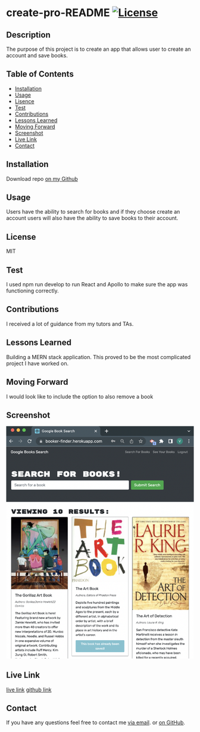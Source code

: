 # create-pro-README [![License](https://img.shields.io/static/v1?label=License&message=MIT&color=blueviolet&style=for-the-badge)](https://opensource.org/licenses/MIT)
## Description
The purpose of this project is to create an app that allows user to create an account and save books. 

## Table of Contents
- [Installation](#installation)
- [Usage](#usage)
- [Lisence](#lisence)
- [Test](#test)
- [Contributions](#contributions)
- [Lessons Learned](#lessons-learned)
- [Moving Forward](#moving-forward)
- [Screenshot](#screenshot)
- [Live Link](#live-link)
- [Contact](#contact)

## Installation
Download repo [on my Github](https://github.com/vhivestate/book-search-engine)

## Usage
Users have the ability to search for books and if they choose create an account users will also have the ability to save books to their account. 

## License
MIT

## Test
I used npm run develop to run React and Apollo to make sure the app was functioning correctly.

## Contributions
I received a lot of guidance from my tutors and TAs.

## Lessons Learned
Building a MERN stack application. This proved to be the most complicated project I have worked on.

## Moving Forward
I would look like to include the option to also remove a book

## Screenshot
![Screenshot](./screenshot.png)

## Live Link
 [live link](https://booker-finder.herokuapp.com/)
 [github link](https://github.com/vhivestate/book-search-engine)

## Contact
  If you have any questions feel free to contact me [via email](mailto:garcia.valeria001@gmail.com). or [on GitHub](https://github.com/vhivestate).


